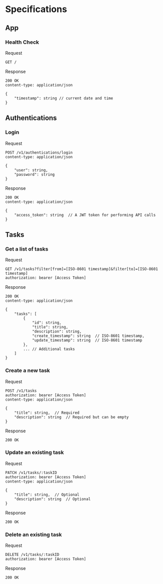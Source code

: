 # Specifications

## App

### Health Check

Request

```
GET /
```

Response

```
200 OK
content-type: application/json

{
    "timestamp": string // current date and time
}
```


## Authentications

### Login

Request

```
POST /v1/authentications/login
content-type: application/json

{
    "user": string,
    "password": string
}
```

Response

```
200 OK
content-type: application/json

{
    "access_token": string  // A JWT token for performing API calls
}
```

## Tasks

### Get a list of tasks

Request

```
GET /v1/tasks?filter[from]=[ISO-8601 timestamp]&filter[to]=[ISO-8601 timestamp]
authorization: bearer [Access Token]
```

Response

```
200 OK
content-type: application/json

{
    "tasks": [
        {
            "id": string,
            "title": string,
            "description": string,
            "create_timestamp": string  // ISO-8601 timestamp,
            "update_timestamp": string  // ISO-8601 timestamp
        },
        ... // Additional tasks
    ]
}
```

### Create a new task

Request

```
POST /v1/tasks
authorization: bearer [Access Token]
content-type: application/json

{
    "title": string,  // Required
    "description": string  // Required but can be empty
}
```

Response

```
200 OK
```

### Update an existing task

Request

```
PATCH /v1/tasks/:taskID
authorization: bearer [Access Token]
content-type: application/json

{
    "title": string,  // Optional
    "description": string  // Optional
}
```

Response

```
200 OK
```

### Delete an existing task

Request

```
DELETE /v1/tasks/:taskID
authorization: bearer [Access Token]
```

Response

```
200 OK
```

